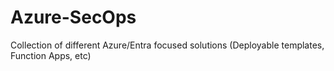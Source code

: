 # Azure-SecOps
 Collection of different Azure/Entra focused solutions (Deployable templates, Function Apps, etc)
